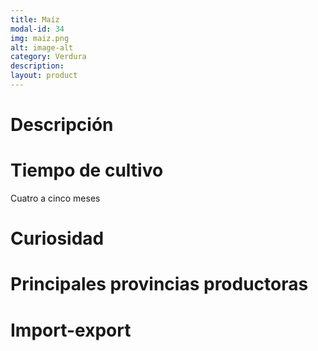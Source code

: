 ```yaml
---
title: Maíz
modal-id: 34
img: maiz.png
alt: image-alt
category: Verdura
description:
layout: product
---
```


# Descripción

# Tiempo de cultivo
Cuatro a cinco meses

# Curiosidad

# Principales provincias productoras
<div class="chart"></div>

# Import-export
<svg class="import-export" width="600" height="350"></svg>
